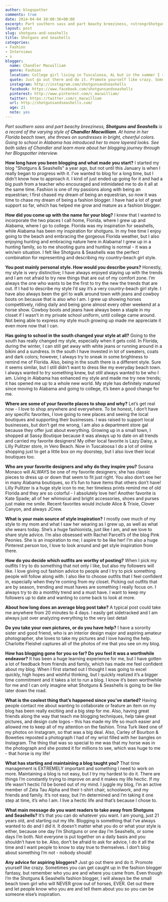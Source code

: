 ```yaml
---
author: blogspotter
comments: true
date: 2014-04-04 10:00:36+00:00
excerpt: Part southern sass and part beachy breeziness, <strong>Shotguns and Seashells</strong> is a record of the varying style of <strong>Chandler Macwilliam</strong>.
layout: post
slug: shotguns-and-seashells
title: Shotguns and Seashells
categories:
- Fashion
- Interviews
- s
blogger:
  name: Chandler Macwilliam
  genre: Fashion
  location: College girl living in Tuscaloosa, AL but in the summer I reside in my tiny beach town in Vero Beach, FL
  quote: Just go out there and do it. Promote yourself like crazy. Sometimes you can get caught up in the fashion blogger fantasy, but remember who you are and where you came from.
  instagram: http://instagram.com/shotgunsandseashells
  facebook: https://www.facebook.com/shotgunsandseashells
  pinterest: http://www.pinterest.com/c_macwilliam/
  twitter: https://twitter.com/c_macwilliam
  url: http://shotgunsandseashells.com/
  age: 21
  note: yes
---
```


_Part southern sass and part beachy breeziness, **Shotguns and Seashells** is a record of the varying style of **Chandler Macwilliam**. At home in her Florida beach town, she throws on sundresses in bright, cheerful colors. Going to school in Alabama has introduced her to more layered looks. See both sides of Chandler and learn more about her blogging journey through her Blogspotter interview._

**How long have you been blogging and what made you start?** I started my blog "Shotguns & Seashells" a year ago, but not until this January is when I really began to progress with it. I’ve wanted to blog for a long time, but I didn’t know how to approach it. I kind of just ended up going for it and had a big push from a teacher who encouraged and intimidated me to do it all at the same time. Fashion is one of my passions along with being an equestrian; I first chased my dream of being an equestrian, so now it was time to chase my dream of being a fashion blogger. I have had a lot of great support so far, which has helped me grow and mature as a fashion blogger.

**How did you come up with the name for your blog?** I knew that I wanted to incorporate the two places I call home, Florida, where I grew up and Alabama, where I go to college. Florida was my inspiration for seashells, while Alabama has been my inspiration for shotguns. In my free time I enjoy going to the beach and embracing the gorgeous Florida weather, but I also enjoying hunting and embracing nature here in Alabama! I grew up in a hunting family, so to me shooting guns and hunting is normal - it was a win/win situation. I felt like Shotguns & Seashells was the perfect combination for representing and describing my country-beach girl style.

**You post mainly personal style. How would you describe yours?** Honestly, my style is very distinctive; I have always enjoyed staying up with the trends and I am not afraid to try new things that are out of my comfort zone. I’m always the one who wants to be the first to try the new the trends that are out. If I had to describe my style I’d say it’s a very country-beach girl style. I have also always been the girl to walk around town with jeans and cowboy boots on because that is also who I am. I grew up showing horses competitively, riding daily and being gone almost every other weekend at a horse show. Cowboy boots and jeans have always been a staple in my closet if I wasn’t in my private school uniform, until college came around. Not being able to express my style much growing up made me appreciate it even more now that I can.

**Has going to school in the south changed your style at all?** Going to the south has really changed my style, especially when it gets cold. In Florida, during the winter, I can still get away with white jeans or running around in a bikini and a sundress. In the south I have invested in lot of sweaters, coats and dark colors; however, I always try to sneak in some brightness to remind me of Florida. Also, being in the south there is a different style. Sure it seems similar, but I still didn’t want to dress like my everyday beach town. I always wanted to try something knew, but still always wanted to be who I am. Living in Alabama has enhanced my style and made me try new trends; it has opened me up to a whole new world. My style has definitely matured since moving to Alabama and going to college, it’s been a good change for me.

**Where are some of your favorite places to shop and why?** Let’s get real now - I love to shop anywhere and everywhere. To be honest, I don’t have any specific favorites, I love going to new places and seeing the local boutiques and supporting their businesses. I was raised to support local businesses, but don’t get me wrong, I am also a department store gal because they offer just about everything. Growing up in a small town, I shopped at Sassy Boutique because it was always up to date on all trends and carried my favorite designers! My other local favorite is Lazy Daisy, a Lilly Pulitzer store, in Vero Beach. Now in Tuscaloosa I do a lot of online shopping just to get a little box on my doorstep, but I also love their local boutiques too.

**Who are your favorite designers and why do they inspire you?** Susana Monaco will ALWAYS be one of my favorite designers; she has classic pieces to dress up or down that seem to fit just right. You also don’t see her in many Alabama boutiques, so it’s fun to have items that others don’t have! Lilly Pulitzer is a huge style icon to me; her timeless prints remind me of old Florida and they are so colorful - I absolutely love her! Another favorite is Kate Spade; all of her whimsical and bright accessories, shoes and purses just make me smile. Recent favorites would include Alice & Trixie, Clover Canyon, and always JCrew.

**What is your main source of style inspiration?** I mostly owe much of my style to my mom and what I saw her wearing as I grew up, as well as what she wears today. She’s a huge fashionista, just like I am, and we love to share style advice. I’m also obsessed with Rachel Parcell’s of the blog Pink Peonies. She is an inspiration to me; I aspire to be like her! I’m also a huge Pinterest person too, I love to look around and get style inspiration from there.

**How do you decide which outfits are worthy of posting?** When I pick my outfits I try to do something that not only I like, but also my followers will like. I love giving out fashion advice to people and I try to pick something people will follow along with. I also like to choose outfits that I feel confident in, especially when they’re coming from my closet. Picking out outfits that are by season, trending and must haves are something I really focus on. I always try to do a monthly trend and a must have. I want to keep my followers up to date and wanting to come back to look at more.

**About how long does an average blog post take?** A typical post could take me anywhere from 20 minutes to 4 days. I easily get sidetracked and I am always just over analyzing everything to the very last detail

**Do you take your own pictures, or do you have help?** I have a sorority sister and good friend, who is an interior design major and aspiring amateur photographer, she loves to take my pictures and I love having the help. Charlotte Fleishel captures all of the photos of me that you see on my blog.

**How has blogging gone for you so far? Do you feel it was a worthwhile endeavor?** It has been a huge learning experience for me, but I have gotten a lot of feedback from friends and family, which has made me feel confident about my blog. When I first started out I thought I was going to excel quickly, high hopes and wishful thinking, but I quickly realized it’s a bigger time commitment and it takes a lot to run a blog. I know it’s been worthwhile for me and I can only imagine what Shotguns & Seashells is going to be like later down the road.

**What is the coolest thing that’s happened since you’ve started?** Having people contact me about wanting to collaborate or feature an item on my blog has been really exciting and a big step for me. Also, having great friends along the way that teach me blogging techniques, help take great pictures, and design cute logos – this has made my life so much easier and allowed me to keep all of my attention on the fashion. Trina Turk liked one of my photos on Instagram, so that was a big deal. Also, Carley of Bourbon & Boweties reposted a photograph I had of my wrist filled with her bangles on Instagram. The thing that was so special to me was that my horse was in the photograph and she posted it for millions to see, which was huge to me - that horse is my life!

**What has starting and maintaining a blog taught you?** That time management is EXTREMELY important and something I need to work on more. Maintaining a blog is not easy, but I try my hardest to do it. There are things I’m constantly trying to improve on and it makes my life hectic. If my life wasn’t hectic I’d be bored out of my mind. I juggle my blog, I’m an active member of Zeta Tau Alpha and their t-shirt chair, schoolwork, and my friends and family. It’s not easy, but I’m determined and I’m taking it one step at time, it’s who I am. I live a hectic life and that’s because I chose to.

**What main message do you want readers to take away from Shotguns and Seashells?** It’s that you can do whatever you want. I am young, just 21 years old, and starting out my life. Blogging is something that I’ve always wanted to do and I did it. It doesn’t matter what you do or what your style is either, because one day I’m Shotguns or one day I’m Seashells, or some days I’m both. Not everyone is put together on a daily basis and you shouldn’t have to be. Also, don’t be afraid to ask for advice, I do it all the time and I want people to know to stay true to themselves. I don’t blog about something I’m not - nobody should!

**Any advice for aspiring bloggers?** Just go out there and do it. Promote yourself like crazy. Sometimes you can get caught up in the fashion blogger fantasy, but remember who you are and where you came from. Even though I’m the Shotguns & Seashells fashion blogger, I will always be the small beach town girl who will NEVER grow out of horses, EVER. Get out there and let people know who you are and tell them about you so you can be someone else’s inspiration.

